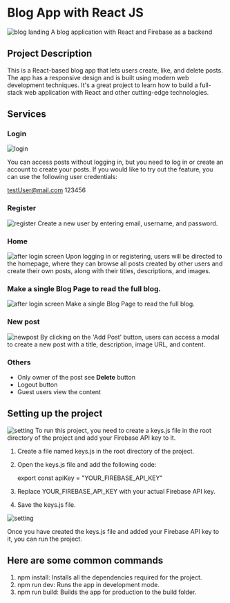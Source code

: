 # Blog App with React JS

![blog landing](https://github.com/developerdwivedi/React-blog-App/blob/86153b5b68d89d0ba349ba82297a8a3f4134dea3/Screenshot%202024-09-20%20000318.png)
A blog application with React and Firebase as a backend

## Project Description

This is a React-based blog app that lets users create, like, and delete posts. The app has a responsive design and is built using modern web development techniques. It's a great project to learn how to build a full-stack web application with React and other cutting-edge technologies.

## Services

### Login

![login](./public/login.png)

You can access posts without logging in, but you need to log in or create an account to create your posts. If you would like to try out the feature, you can use the following user credentials:

testUser@mail.com
123456

### Register

![register](./public/register.png)
Create a new user by entering email, username, and password.

### Home

![after login screen](https://github.com/developerdwivedi/React-blog-App/blob/0707997e6524104198c326413d265edccaab32ea/Screenshot%202024-09-20%20000318.png)
Upon logging in or registering, users will be directed to the homepage, where they can browse all posts created by other users and create their own posts, along with their titles, descriptions, and images.

### Make a single Blog Page to read the full blog.
![after login screen](https://github.com/developerdwivedi/React-blog-App/blob/b332d84ec71d9b7e6a94ccb09d69b18df1d86ab8/Screenshot%202024-09-20%20171144.png)
Make a single Blog Page to read the full blog.

### New post

![newpost](./public/create-new-post.png)
By clicking on the 'Add Post' button, users can access a modal to create a new post with a title, description, image URL, and content.

### Others

- Only owner of the post see <b>Delete</b> button
- Logout button
- Guest users view the content

## Setting up the project
![setting](https://github.com/developerdwivedi/React-blog-App/blob/d76a65903dc1ebee1749e6e9c84071bd0ff3342d/Screenshot%202024-09-20%20095535.png)
To run this project, you need to create a keys.js file in the root directory of the project and add your Firebase API key to it.

1. Create a file named keys.js in the root directory of the project.
2. Open the keys.js file and add the following code:

   export const apiKey = "YOUR_FIREBASE_API_KEY"

3. Replace YOUR_FIREBASE_API_KEY with your actual Firebase API key.
4. Save the keys.js file.

![setting](https://github.com/developerdwivedi/React-blog-App/blob/92a548adad4d2193bda55bd8034f2d878ebb4247/Screenshot%202024-09-20%20100241.png)

Once you have created the keys.js file and added your Firebase API key to it, you can run the project.

## Here are some common commands

1. npm install: Installs all the dependencies required for the project.
2. npm run dev: Runs the app in development mode.
3. npm run build: Builds the app for production to the build folder.



